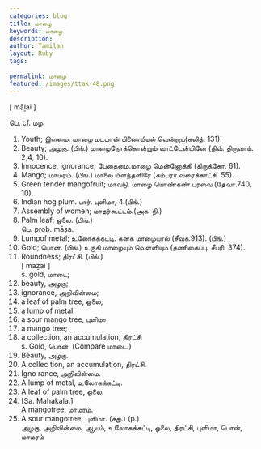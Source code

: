 ```yaml
---
categories: blog
title: மாழை
keywords: மாழை
description: 
author: Tamilan
layout: Ruby
tags: 
 
permalink: மாழை
featured: /images/ttak-48.png
---
```

  
[ māḻai ]  
  
பெ. cf. மழ.   
1. Youth; இளமை. மாழை மடமான் பிணையியல் வென்றாய்(கலித். 131).   
2. Beauty; அழகு. (பிங்.) மாழைநோக்கொன்றும் வாட்டேன்மினே (திவ். திருவாய். 2,4, 10).   
3. Innocence, ignorance; பேதைமை.மாழை மென்னோக்கி (திருக்கோ. 61).   
4. Mango; மாமரம். (பிங்.) மாலை யிளந்தளிரே (கம்பரா.வரைக்காட்சி. 55).   
5. Green tender mangofruit; மாவடு. மாழை யொண்கண் பரவை (தேவா.740, 10).   
6. Indian hog plum. பார். புளிமா, 4.(பிங்.)   
7. Assembly of women; மாதர்கூட்டம்.(அக. நி.)   
8. Palm leaf; ஓலை. (பிங்.)  
பெ. prob. māṣa.   
1. Lumpof metal; உலோகக்கட்டி. கனக மாழையால் (சீவக.913). (பிங்.)   
2. Gold; பொன். (பிங்.) உருகி மாழையும் வெள்ளியும் (தணிகைப்பு. சீபரி. 374).   
3. Roundness; திரட்சி. (பிங்.)  
[ māẕai ]  
s. gold, மாடை;   
2. beauty, அழகு;   
3. ignorance, அறிவின்மை;   
4. a leaf of palm tree, ஓலை;   
5. a lump of metal;   
6. a sour mango tree, புளிமா;   
7. a mango tree;   
8. a collection, an accumulation, திரட்சி  
s. Gold, பொன். (Compare மாடை.)   
2. Beauty, அழகு.   
3. A collec tion, an accumulation, திரட்சி.   
4. Igno rance, அறிவின்மை.   
5. A lump of metal, உலோகக்கட்டி.   
6. A leaf of palm tree, ஓலை.   
7. [Sa. Mahakala.]  
A mangotree, மாமரம்.   
8. A sour mangotree, புளிமா. (சது.) (p.)  
அழகு, அறிவின்மை, ஆயம், உலோகக்கட்டி, ஓலை, திரட்சி, புளிமா, பொன், மாமரம்